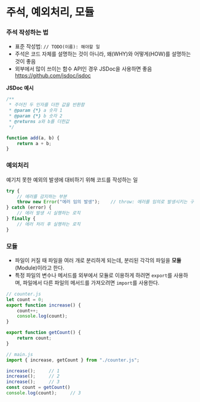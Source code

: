 # 주석, 예외처리, 모듈

### 주석 작성하는 법

- 표준 작성법: `// TODO(이름): 해야할 일`
- 주석은 코드 자체를 설명하는 것이 아니라, 왜(WHY)와 어떻게(HOW)를 설명하는 것이 좋음
- 외부에서 많이 쓰이는 함수 API인 경우 JSDoc을 사용하면 좋음
  https://github.com/jsdoc/jsdoc

**JSDoc 예시**

```js
/**
 * 주어진 두 인자를 더한 값을 반환함
 * @param {*} a 숫자 1
 * @param {*} b 숫자 2
 * @returns a와 b를 더한값
 */

function add(a, b) {
    return a + b;
}
```

### 예외처리

예기치 못한 예외의 발생에 대비하기 위해 코드를 작성하는 일

```js
try {
    // 에러를 감지하는 부분
    throw new Error("에러 임의 발생");	// throw: 에러를 임의로 발생시키는 구문
} catch (error) {
    // 에러 발생 시 실행하는 로직
} finally {
    // 에러 처리 후 실행하는 로직
}
```

### 모듈

- 파일이 커질 때 파일을 여러 개로 분리하게 되는데, 분리된 각각의 파일을 **모듈**(Module)이라고 한다.
- 특정 파일의 변수나 메서드를 외부에서 모듈로 이용하게 하려면 `export`를 사용하며, 파일에서 다른 파일의 메서드를 가져오려면 `import`를 사용한다.

```js
// counter.js
let count = 0;
export function increase() {
    count++;
    console.log(count);
}

export function getCount() {
    return count;
}
```

```js
// main.js
import { increase, getCount } from "./counter.js";

increase();		// 1
increase();		// 2
increase();		// 3
const count = getCount()
console.log(count);		// 3
```


